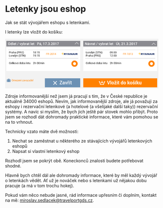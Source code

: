# Letenky jsou eshop

Jak se stát vývojářem eshopu s letenkami.

I letenky lze vložit do košíku:

![](/assets/letuska-vlozit-do-kosiku.png)

Zdroje informovanější než jsem já pracují s tím, že v České republice je aktuálně 34000 eshopů. Nevím, jak informovanější zdroje, ale já považuji za eshopy i rezervační letenkové \(a hotelové \(a všelijaké další taky\)\) rezervační systémy. A navíc si myslím, že bych jich ještě pár stovek mohlo přibýt. Proto jsem se rozhodl dát dohromady praktické informace, které vám pomohou se na to vrhnout.

Technicky vzato máte dvě možnosti:

1. Nechat se zaměstnat u některého ze stávajících vývojářů letenkových eshopů
2. Napsat si vlastní letenkový eshop

Rozhodl jsem se pokrýt obě. Koneckonců znalosti budete potřebovat shodné.

Hlavně bych chtěl dál ale dohromady informace, které by měl každý vývojář o letenkách vědět. Ať už je nováček nebo s letenkami už nějakou dobu pracuje \(a má v tom trochu hokej\).

Pokud vám něco nebude jasné, rád informace upřesním či doplním, kontakt na mě: miroslav.sedlacek@travelportgds.cz.

